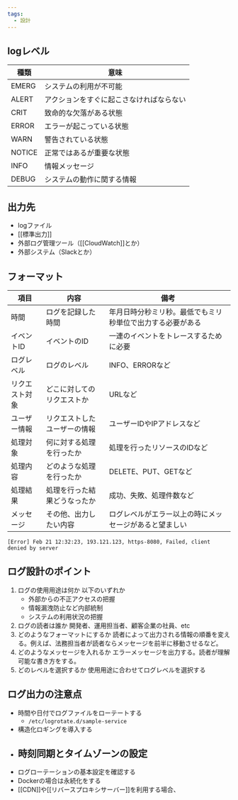 ```yaml
---
tags:
  - 設計
---
```

##  logレベル
| 種類     | 意味                   |
| ------ | -------------------- |
| EMERG  | システムの利用が不可能          |
| ALERT  | アクションをすぐに起こさなければならない |
| CRIT   | 致命的な欠落がある状態          |
| ERROR  | エラーが起こっている状態         |
| WARN   | 警告されている状態            |
| NOTICE | 正常ではあるが重要な状態         |
| INFO   | 情報メッセージ              |
| DEBUG  | システムの動作に関する情報        |
## 出力先
- logファイル
- [[標準出力]]
- 外部ログ管理ツール（[[CloudWatch]]とか）
- 外部システム（Slackとか）
## フォーマット
| 項目      | 内容             | 備考                            |
| ------- | -------------- | ----------------------------- |
| 時間      | ログを記録した時間      | 年月日時分秒ミリ秒。最低でもミリ秒単位で出力する必要がある |
| イベントID  | イベントのID        | 一連のイベントをトレースするために必要           |
| ログレベル   | ログのレベル         | INFO、ERRORなど                  |
| リクエスト対象 | どこに対してのリクエストか  | URLなど                         |
| ユーザー情報  | リクエストしたユーザーの情報 | ユーザーIDやIPアドレスなど               |
| 処理対象    | 何に対する処理を行ったか   | 処理を行ったリソースのIDなど               |
| 処理内容    | どのような処理を行ったか   | DELETE、PUT、GETなど              |
| 処理結果    | 処理を行った結果どうなったか | 成功、失敗、処理件数など                  |
| メッセージ   | その他、出力したい内容    | ログレベルがエラー以上の時にメッセージがあると望ましい   |
```log
[Error] Feb 21 12:32:23, 193.121.123, https-8080, Failed, client denied by server
```
## ログ設計のポイント
1. ログの使用用途は何か
	以下のいずれか
	- 外部からの不正アクセスの把握
	- 情報漏洩防止など内部統制
	- システムの利用状況の把握
2. ログの読者は誰か
	開発者、運用担当者、顧客企業の社員、etc
3. どのようなフォーマットにするか
	読者によって出力される情報の順番を変える。例えば、法務担当者が読者ならメッセージを前半に移動させるなど。
4. どのようなメッセージを入れるか
	エラーメッセージを出力する。読者が理解可能な書き方をする。
5. どのレベルを選択するか
	使用用途に合わせてログレベルを選択する
## ログ出力の注意点
- 時間や日付でログファイルをローテートする
	- `/etc/logrotate.d/sample-service`
- 構造化ロギングを導入する
- 時刻同期とタイムゾーンの設定
	- 
- ログローテーションの基本設定を確認する
- Dockerの場合は永続化をする
- [[CDN]]や[[リバースプロキシサーバー]]を利用する場合、